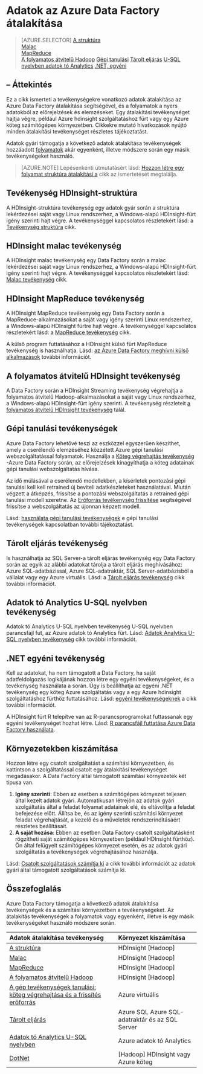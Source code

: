 <properties 
    pageTitle="Átalakítási: Folyamat és átalakítás adatok |} Microsoft Azure" 
    description="Megtudhatja, hogy miként vagy adatok folyamat Azure Data Factory Hadoop, gépi tanulási vagy Azure adatok tó Analytics átalakítása." 
    keywords="átalakítási, a folyamat az adatokat az adatokat, a tevékenység átalakítása"
    services="data-factory" 
    documentationCenter="" 
    authors="sharonlo101" 
    manager="jhubbard" 
    editor="monicar"/>

<tags 
    ms.service="data-factory" 
    ms.workload="data-services" 
    ms.tgt_pltfrm="na" 
    ms.devlang="na" 
    ms.topic="article" 
    ms.date="09/23/2016" 
    ms.author="shlo"/>

# <a name="transform-data-in-azure-data-factory"></a>Adatok az Azure Data Factory átalakítása
> [AZURE.SELECTOR]
[A struktúra](data-factory-hive-activity.md)  
[Malac](data-factory-pig-activity.md)  
[MapReduce](data-factory-map-reduce.md)  
[A folyamatos átvitelű Hadoop](data-factory-hadoop-streaming-activity.md)
[Gépi tanulási](data-factory-azure-ml-batch-execution-activity.md) 
[Tárolt eljárás](data-factory-stored-proc-activity.md)
[U-SQL nyelvben adatok tó Analytics](data-factory-usql-activity.md)
[.NET, egyéni](data-factory-use-custom-activities.md)
   

## <a name="overview"></a>– Áttekintés 
Ez a cikk ismerteti a tevékenységekre vonatkozó adatok átalakítása az Azure Data Factory átalakítása segítségével, és a folyamatok a nyers adatokból az előrejelzések és elemzéseket. Egy átalakítási tevékenységet hajtja végre, például Azure hdinsight szolgáltatáshoz fürt vagy egy Azure köteg számítógépes környezetben. Cikkekre mutató hivatkozások nyújtó minden átalakítási tevékenységet részletes tájékoztatást.
 
Adatok gyári támogatja a következő adatok átalakítása tevékenységek hozzáadott [folyamatok](data-factory-create-pipelines.md) akár egyenként, illetve módszere során egy másik tevékenységeket használó.

> [AZURE.NOTE] Lépésenkénti útmutatásért lásd: [Hozzon létre egy folyamat struktúra átalakítási a](data-factory-build-your-first-pipeline.md) cikk az ismertetését megtalálja.  

## <a name="hdinsight-hive-activity"></a>Tevékenység HDInsight-struktúra
A HDInsight-struktúra tevékenység egy adatok gyár során a struktúra lekérdezései saját vagy Linux rendszerhez, a Windows-alapú HDInsight-fürt igény szerinti hajt végre. A tevékenységgel kapcsolatos részletekért lásd: a [Tevékenység struktúra](data-factory-hive-activity.md) cikk. 

## <a name="hdinsight-pig-activity"></a>HDInsight malac tevékenység
A HDInsight malac tevékenység egy Data Factory során a malac lekérdezései saját vagy Linux rendszerhez, a Windows-alapú HDInsight-fürt igény szerinti hajt végre. A tevékenységgel kapcsolatos részletekért lásd: [Malac tevékenység](data-factory-pig-activity.md) cikk. 

## <a name="hdinsight-mapreduce-activity"></a>HDInsight MapReduce tevékenység
A HDInsight MapReduce tevékenység egy Data Factory során a MapReduce-alkalmazásokat a saját vagy igény szerinti Linux rendszerhez, a Windows-alapú HDInsight fürtre hajt végre. A tevékenységgel kapcsolatos részletekért lásd: a [MapReduce tevékenység](data-factory-map-reduce.md) cikk.

A külső program futtatásához a HDInsight külső fürt MapReduce tevékenység is használhatja. Lásd: [az Azure Data Factory meghívni külső alkalmazások](data-factory-spark.md) további információt.

## <a name="hdinsight-streaming-activity"></a>A folyamatos átvitelű HDInsight tevékenység
A Data Factory során a HDInsight Streaming tevékenység végrehajtja a folyamatos átvitelű Hadoop-alkalmazásokat a saját vagy Linux rendszerhez, a Windows-alapú HDInsight-fürt igény szerinti. A tevékenység részleteit [a folyamatos átvitelű HDInsight tevékenység](data-factory-hadoop-streaming-activity.md) talál.

## <a name="machine-learning-activities"></a>Gépi tanulási tevékenységek
Azure Data Factory lehetővé teszi az eszközzel egyszerűen készíthet, amely a cserélendő elemzéséhez közzétett Azure gépi tanulási webszolgáltatással folyamatok. Használja a [Köteg végrehajtás tevékenység](data-factory-azure-ml-batch-execution-activity.md#invoking-a-web-service-using-batch-execution-activity) -Azure Data Factory során, az előrejelzések kinagyíthatja a köteg adatainak gépi tanulási webszolgáltatás hívása.

Az idő múlásával a cserélendő modellekben, a kísérletek pontozási gépi tanulási kell kell retrained új beviteli adatkészleteket használatával. Miután végzett a átképzés, frissítse a pontozási webszolgáltatás a retrained gépi tanulási modell szeretne. Az [Erőforrás tevékenység frissítése](data-factory-azure-ml-batch-execution-activity.md#updating-models-using-update-resource-activity) segítségével frissítse a webszolgáltatás az újonnan képzett modell.  

Lásd: [használata gépi tanulási tevékenységek](data-factory-azure-ml-batch-execution-activity.md) e gépi tanulási tevékenységek kapcsolatban további tájékoztatást. 

## <a name="stored-procedure-activity"></a>Tárolt eljárás tevékenység
Is használhatja az SQL Server-a tárolt eljárás tevékenység egy Data Factory során az egyik az alábbi adatokat tárolja a tárolt eljárás meghívásához: Azure SQL-adatbázissal, Azure SQL-adatraktár, SQL Server-adatbázisból a vállalat vagy egy Azure virtuális. Lásd: a [Tárolt eljárás tevékenység](data-factory-stored-proc-activity.md) cikk további információt.  

## <a name="data-lake-analytics-u-sql-activity"></a>Adatok tó Analytics U-SQL nyelvben tevékenység
Adatok tó Analytics U-SQL nyelvben tevékenység U-SQL nyelvben parancsfájl fut, az Azure adatok tó Analytics fürt. Lásd: [Adatok Analytics U-SQL nyelvben tevékenység](data-factory-usql-activity.md) cikk további információt. 

## <a name="net-custom-activity"></a>.NET egyéni tevékenység
Kell az adatokat, ha nem támogatott a Data Factory, ha saját adatfeldolgozás logikájának hozzon létre egy egyéni tevékenységeket, és a tevékenység használata a során. Úgy is beállíthatja az egyéni .NET tevékenység egy köteg Azure szolgáltatás vagy a egy Azure hdinsight szolgáltatáshoz fürthöz futtatásához. Lásd: [egyéni tevékenységeknek](data-factory-use-custom-activities.md) a cikk további információt. 

A HDInsight fürt R telepítve van az R-parancsprogramokat futtassanak egy egyéni tevékenységet hozhat létre. Lásd: [R parancsfájl futtatása Azure Data Factory használata](https://github.com/Azure/Azure-DataFactory/tree/master/Samples/RunRScriptUsingADFSample). 

## <a name="compute-environments"></a>Környezetekben kiszámítása
Hozzon létre egy csatolt szolgáltatást a számítási környezetben, és kattintson a szolgáltatással csatolt egy átalakítási tevékenységet megadásakor. A Data Factory által támogatott számítási környezetek két típusa van. 

1. **Igény szerinti**: Ebben az esetben a számítógépes környezet teljesen által kezelt adatok gyári. Automatikusan létrejön az adatok gyári szolgáltatás által a feladat folyamat adatainak elé, és eltávolítja a feladat befejezése előtt. Állítsa be, és az igény szerinti számítási környezet feladat végrehajtását, a kezelő és a műveletek rendszerindításáért részletes beállításait. 
2. **A saját hozása**: Ebben az esetben Data Factory csatolt szolgáltatásként rögzítheti saját számítógépes környezetben (például HDInsight fürthöz). Ön által felügyelt számítógépes környezet esetén, és az adatok gyári szolgáltatás a tevékenységek végrehajtásához használja. 

Lásd: [Csatolt szolgáltatások számítja ki](data-factory-compute-linked-services.md) a cikk további információt az adatok gyári által támogatott szolgáltatások számítja ki. 


## <a name="summary"></a>Összefoglalás
Azure Data Factory támogatja a következő adatok átalakítása tevékenységek és a számítási környezetben a tevékenységeket. Az átalakítás tevékenységek a folyamatok vagy egyenként, illetve is egy másik tevékenységeket használó módszere során.

Adatok átalakítása tevékenység |  Környezet kiszámítása 
:----------------------- | :--------------------
[A struktúra](data-factory-hive-activity.md) | HDInsight [Hadoop] 
[Malac](data-factory-pig-activity.md) | HDInsight [Hadoop]  
[MapReduce](data-factory-map-reduce.md) | HDInsight [Hadoop]  
[A folyamatos átvitelű Hadoop](data-factory-hadoop-streaming-activity.md) | HDInsight [Hadoop]
[A gép tevékenységek tanulási: köteg végrehajtása és a frissítés erőforrás](data-factory-azure-ml-batch-execution-activity.md) | Azure virtuális 
[Tárolt eljárás](data-factory-stored-proc-activity.md) | Azure SQL Azure SQL-adatraktár és az SQL Server |
[Adatok tó Analytics U-SQL nyelvben](data-factory-usql-activity.md) | Azure adatok tó Analytics 
[DotNet](data-factory-use-custom-activities.md) | [Hadoop] HDInsight vagy Azure köteg
   

